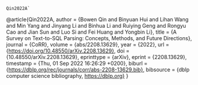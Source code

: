 ```
Qin2022A`
```
@article{Qin2022A,
  author    = {Bowen Qin and
               Binyuan Hui and
               Lihan Wang and
               Min Yang and
               Jinyang Li and
               Binhua Li and
               Ruiying Geng and
               Rongyu Cao and
               Jian Sun and
               Luo Si and
               Fei Huang and
               Yongbin Li},
  title     = {A Survey on Text-to-SQL Parsing: Concepts, Methods, and Future Directions},
  journal   = {CoRR},
  volume    = {abs/2208.13629},
  year      = {2022},
  url       = {https://doi.org/10.48550/arXiv.2208.13629},
  doi       = {10.48550/arXiv.2208.13629},
  eprinttype = {arXiv},
  eprint    = {2208.13629},
  timestamp = {Thu, 01 Sep 2022 16:26:29 +0200},
  biburl    = {https://dblp.org/rec/journals/corr/abs-2208-13629.bib},
  bibsource = {dblp computer science bibliography, https://dblp.org}
}
```
````
